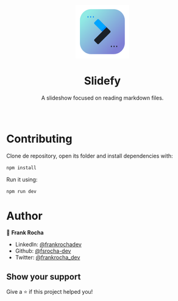 <p align="center">
  <img src="./resources/icons/icon.png" width="140px" />
</p>

<h1 align="center">Slidefy</h1>
<p align="center">A slideshow focused on reading markdown files.</p>

<h3 align="center">

<br />

# Contributing

Clone de repository, open its folder and install dependencies with:

```sh
npm install
```

Run it using:

```sh
npm run dev
```

# Author

👤 **Frank Rocha**

- LinkedIn: [@frankrochadev](https://linkedin.com/in/frankrochadev)
- Github: [@fsrocha-dev](https://github.com/fsrocha-dev)
- Twitter: [@frankrocha_dev](https://twitter.com/frankrocha_dev)

## Show your support

Give a ⭐️ if this project helped you!
